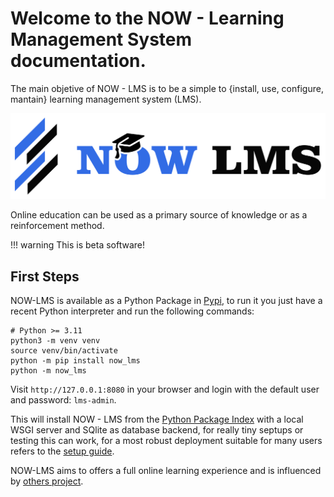 # Welcome to the NOW - Learning Management System documentation.

The main objetive of NOW - LMS is to be a simple to {install, use, configure,
mantain} learning management system (LMS).

![Logo](images/logo.svg)

Online education can be used as a primary source of knowledge or as a reinforcement method.

!!! warning
    This is beta software!

## First Steps

NOW-LMS is available as a Python Package in [Pypi](https://pypi.org/project/now-lms/), to run it you just have a recent Python interpreter and run the following commands:

```
# Python >= 3.11
python3 -m venv venv
source venv/bin/activate
python -m pip install now_lms
python -m now_lms
```

Visit `http://127.0.0.1:8080` in your browser and login with the default user and password: `lms-admin`.

This will install NOW - LMS from the [Python Package Index](https://pypi.org/project/now-lms/) with a local WSGI server and SQlite as database backend, for really tiny septups or testing this can work, for a most robust deployment suitable for many users refers to the [setup guide](setup.md).

NOW-LMS aims to offers a full online learning experience and is influenced by [others project](references.md).
